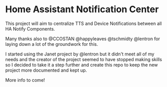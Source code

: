 # Home Assistant Notification Center

This project will aim to centralize TTS and Device Notifications between all HA Notify Components.

Many thanks also to @CCOSTAN @happyleaves @tschmidty @lentron for laying down a lot of the groundwork for this.

I started using the Janet project by @lentron but it didn't meet all of my needs and the creator of the project seemed to have stopped making skills so I decided to take it a step further and create this repo to keep the new project more documented and kept up.

More info to come!
